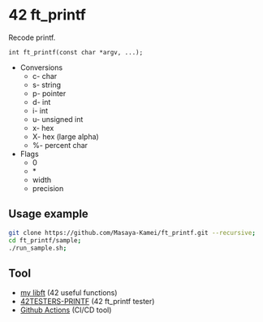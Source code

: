 # 42 ft_printf

Recode printf.

`int ft_printf(const char *argv, ...);`

- Conversions
  - c- char
  - s- string
  - p- pointer
  - d- int
  - i- int
  - u- unsigned int
  - x- hex
  - X- hex (large alpha)
  - %- percent char
- Flags
  - 0
  - \*
  - width
  - precision

## Usage example

```zsh
git clone https://github.com/Masaya-Kamei/ft_printf.git --recursive;
cd ft_printf/sample;
./run_sample.sh;
```

## Tool

- [my libft](https://github.com/Masaya-Kamei/libft) (42 useful functions)
- [42TESTERS-PRINTF](https://github.com/Mazoise/42TESTERS-PRINTF) (42 ft_printf tester)
- [Github Actions](https://docs.github.com/ja/actions) (CI/CD tool)
